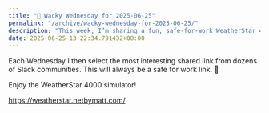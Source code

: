 ```yaml
---
title: "🤪 Wacky Wednesday for 2025-06-25"
permalink: "/archive/wacky-wednesday-for-2025-06-25/"
description: "This week, I’m sharing a fun, safe-for-work WeatherStar 4000 simulator link!"
date: 2025-06-25 13:22:34.791432+00:00
---
```


<p>Each Wednesday I then select the most interesting shared link from dozens of Slack communities. This will always be a safe for work link. 🙈</p><p>Enjoy the WeatherStar 4000 simulator!</p><p><a target="_blank" rel="noopener noreferrer nofollow" href="https://weatherstar.netbymatt.com/">https://weatherstar.netbymatt.com/</a></p>